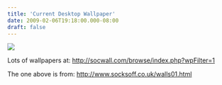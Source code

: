 ```yaml
---
title: 'Current Desktop Wallpaper'
date: 2009-02-06T19:18:00.000-08:00
draft: false
---
```


[![](http://4.bp.blogspot.com/_xmqk7LpXiyY/SYz9lhJf6nI/AAAAAAAAAZ0/ixqLB-5ggK4/s320/Drops_On_Leaf_1600.jpg)](http://4.bp.blogspot.com/_xmqk7LpXiyY/SYz9lhJf6nI/AAAAAAAAAZ0/ixqLB-5ggK4/s1600-h/Drops_On_Leaf_1600.jpg)  
  
Lots of wallpapers at: http://socwall.com/browse/index.php?wpFilter=1  
  
The one above is from: http://www.socksoff.co.uk/walls01.html
